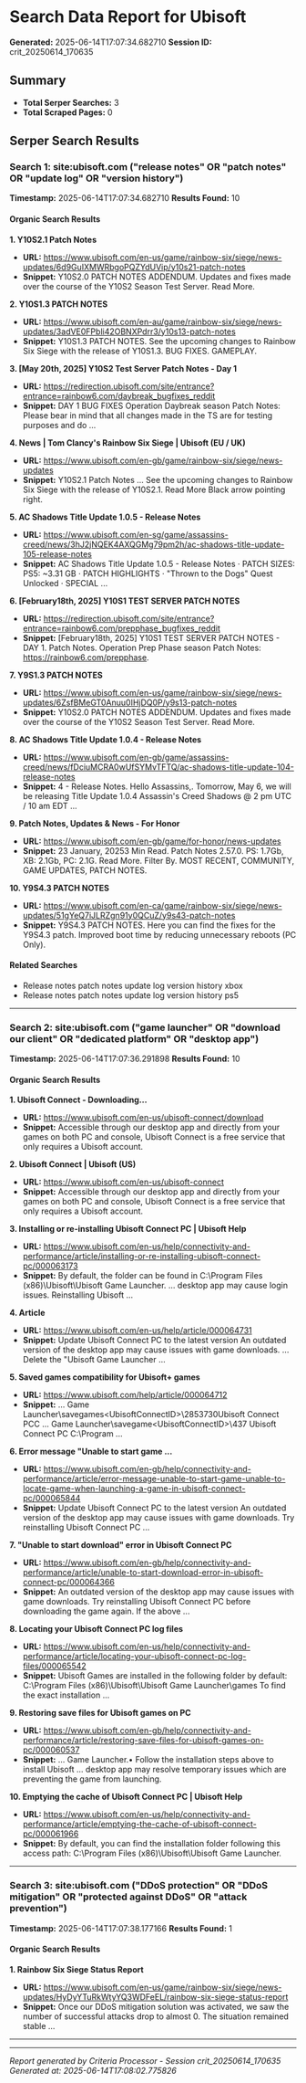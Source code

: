 # Search Data Report for Ubisoft
**Generated:** 2025-06-14T17:07:34.682710
**Session ID:** crit_20250614_170635

## Summary
* **Total Serper Searches:** 3
* **Total Scraped Pages:** 0

## Serper Search Results

### Search 1: site:ubisoft.com ("release notes" OR "patch notes" OR "update log" OR "version history")
**Timestamp:** 2025-06-14T17:07:34.682710
**Results Found:** 10

#### Organic Search Results
**1. Y10S2.1 Patch Notes**
* **URL:** https://www.ubisoft.com/en-us/game/rainbow-six/siege/news-updates/6d9GuIXMWRbgoPQZYdUVip/y10s21-patch-notes
* **Snippet:** Y10S2.0 PATCH NOTES ADDENDUM. Updates and fixes made over the course of the Y10S2 Season Test Server. Read More.

**2. Y10S1.3 PATCH NOTES**
* **URL:** https://www.ubisoft.com/en-au/game/rainbow-six/siege/news-updates/3adVE0FPbli42OBNXPdrr3/y10s13-patch-notes
* **Snippet:** Y10S1.3 PATCH NOTES. See the upcoming changes to Rainbow Six Siege with the release of Y10S1.3. BUG FIXES. GAMEPLAY.

**3. [May 20th, 2025] Y10S2 Test Server Patch Notes - Day 1**
* **URL:** https://redirection.ubisoft.com/site/entrance?entrance=rainbow6.com/daybreak_bugfixes_reddit
* **Snippet:** DAY 1 BUG FIXES Operation Daybreak season Patch Notes: Please bear in mind that all changes made in the TS are for testing purposes and do ...

**4. News | Tom Clancy's Rainbow Six Siege | Ubisoft (EU / UK)**
* **URL:** https://www.ubisoft.com/en-gb/game/rainbow-six/siege/news-updates
* **Snippet:** Y10S2.1 Patch Notes ... See the upcoming changes to Rainbow Six Siege with the release of Y10S2.1. Read More Black arrow pointing right.

**5. AC Shadows Title Update 1.0.5 - Release Notes**
* **URL:** https://www.ubisoft.com/en-sg/game/assassins-creed/news/3hJ2jNQEK4AXQGMg79pm2h/ac-shadows-title-update-105-release-notes
* **Snippet:** AC Shadows Title Update 1.0.5 - Release Notes · PATCH SIZES: PS5: ~3.31 GB · PATCH HIGHLIGHTS · "Thrown to the Dogs" Quest Unlocked · SPECIAL ...

**6. [February18th, 2025] Y10S1 TEST SERVER PATCH NOTES**
* **URL:** https://redirection.ubisoft.com/site/entrance?entrance=rainbow6.com/prepphase_bugfixes_reddit
* **Snippet:** [February18th, 2025] Y10S1 TEST SERVER PATCH NOTES - DAY 1. Patch Notes. Operation Prep Phase season Patch Notes: https://rainbow6.com/prepphase.

**7. Y9S1.3 PATCH NOTES**
* **URL:** https://www.ubisoft.com/en-us/game/rainbow-six/siege/news-updates/6ZsfBMeGT0Anuu0IHjDQ0P/y9s13-patch-notes
* **Snippet:** Y10S2.0 PATCH NOTES ADDENDUM. Updates and fixes made over the course of the Y10S2 Season Test Server. Read More.

**8. AC Shadows Title Update 1.0.4 - Release Notes**
* **URL:** https://www.ubisoft.com/en-gb/game/assassins-creed/news/fDciuMCRA0wUfSYMvTFTQ/ac-shadows-title-update-104-release-notes
* **Snippet:** 4 - Release Notes. Hello Assassins,. Tomorrow, May 6, we will be releasing Title Update 1.0.4 Assassin's Creed Shadows @ 2 pm UTC / 10 am EDT ...

**9. Patch Notes, Updates & News - For Honor**
* **URL:** https://www.ubisoft.com/en-gb/game/for-honor/news-updates
* **Snippet:** 23 January, 20253 Min Read. Patch Notes 2.57.0. PS: 1.7Gb, XB: 2.1Gb, PC: 2.1G. Read More. Filter By. MOST RECENT, COMMUNITY, GAME UPDATES, PATCH NOTES.

**10. Y9S4.3 PATCH NOTES**
* **URL:** https://www.ubisoft.com/en-ca/game/rainbow-six/siege/news-updates/51gYeQ7iJLRZgn91y0QCuZ/y9s43-patch-notes
* **Snippet:** Y9S4.3 PATCH NOTES. Here you can find the fixes for the Y9S4.3 patch. Improved boot time by reducing unnecessary reboots (PC Only).

#### Related Searches
* Release notes patch notes update log version history xbox
* Release notes patch notes update log version history ps5

---

### Search 2: site:ubisoft.com ("game launcher" OR "download our client" OR "dedicated platform" OR "desktop app")
**Timestamp:** 2025-06-14T17:07:36.291898
**Results Found:** 10

#### Organic Search Results
**1. Ubisoft Connect - Downloading...**
* **URL:** https://www.ubisoft.com/en-us/ubisoft-connect/download
* **Snippet:** Accessible through our desktop app and directly from your games on both PC and console, Ubisoft Connect is a free service that only requires a Ubisoft account.

**2. Ubisoft Connect | Ubisoft (US)**
* **URL:** https://www.ubisoft.com/en-us/ubisoft-connect
* **Snippet:** Accessible through our desktop app and directly from your games on both PC and console, Ubisoft Connect is a free service that only requires a Ubisoft account.

**3. Installing or re-installing Ubisoft Connect PC | Ubisoft Help**
* **URL:** https://www.ubisoft.com/en-us/help/connectivity-and-performance/article/installing-or-re-installing-ubisoft-connect-pc/000063173
* **Snippet:** By default, the folder can be found in C:\Program Files (x86)\Ubisoft\Ubisoft Game Launcher. ... desktop app may cause login issues. Reinstalling Ubisoft ...

**4. Article**
* **URL:** https://www.ubisoft.com/en-us/help/article/000064731
* **Snippet:** Update Ubisoft Connect PC to the latest version An outdated version of the desktop app may cause issues with game downloads. ... Delete the "Ubisoft Game Launcher ...

**5. Saved games compatibility for Ubisoft+ games**
* **URL:** https://www.ubisoft.com/help/article/000064712
* **Snippet:** ... Game Launcher\savegames\<UbisoftConnectID>\2853730Ubisoft Connect PCC ... Game Launcher\savegame\<UbisoftConnectID>\437 Ubisoft Connect PC C:\Program ...

**6. Error message "Unable to start game ...**
* **URL:** https://www.ubisoft.com/en-gb/help/connectivity-and-performance/article/error-message-unable-to-start-game-unable-to-locate-game-when-launching-a-game-in-ubisoft-connect-pc/000065844
* **Snippet:** Update Ubisoft Connect PC to the latest version An outdated version of the desktop app may cause issues with game downloads. Try reinstalling Ubisoft Connect PC ...

**7. "Unable to start download" error in Ubisoft Connect PC**
* **URL:** https://www.ubisoft.com/en-gb/help/connectivity-and-performance/article/unable-to-start-download-error-in-ubisoft-connect-pc/000064366
* **Snippet:** An outdated version of the desktop app may cause issues with game downloads. Try reinstalling Ubisoft Connect PC before downloading the game again. If the above ...

**8. Locating your Ubisoft Connect PC log files**
* **URL:** https://www.ubisoft.com/en-us/help/connectivity-and-performance/article/locating-your-ubisoft-connect-pc-log-files/000065542
* **Snippet:** Ubisoft Games are installed in the following folder by default: C:\Program Files (x86)\Ubisoft\Ubisoft Game Launcher\games To find the exact installation ...

**9. Restoring save files for Ubisoft games on PC**
* **URL:** https://www.ubisoft.com/en-gb/help/connectivity-and-performance/article/restoring-save-files-for-ubisoft-games-on-pc/000060537
* **Snippet:** ... Game Launcher.• Follow the installation steps above to install Ubisoft ... desktop app may resolve temporary issues which are preventing the game from launching.

**10. Emptying the cache of Ubisoft Connect PC | Ubisoft Help**
* **URL:** https://www.ubisoft.com/en-us/help/connectivity-and-performance/article/emptying-the-cache-of-ubisoft-connect-pc/000061966
* **Snippet:** By default, you can find the installation folder following this access path: C:\Program Files (x86)\Ubisoft\Ubisoft Game Launcher.

---

### Search 3: site:ubisoft.com ("DDoS protection" OR "DDoS mitigation" OR "protected against DDoS" OR "attack prevention")
**Timestamp:** 2025-06-14T17:07:38.177166
**Results Found:** 1

#### Organic Search Results
**1. Rainbow Six Siege Status Report**
* **URL:** https://www.ubisoft.com/en-us/game/rainbow-six/siege/news-updates/HyDyYTuRkWtyYQ3WDFeEL/rainbow-six-siege-status-report
* **Snippet:** Once our DDoS mitigation solution was activated, we saw the number of successful attacks drop to almost 0. The situation remained stable ...

---

---
*Report generated by Criteria Processor - Session crit_20250614_170635*
*Generated at: 2025-06-14T17:08:02.775826*